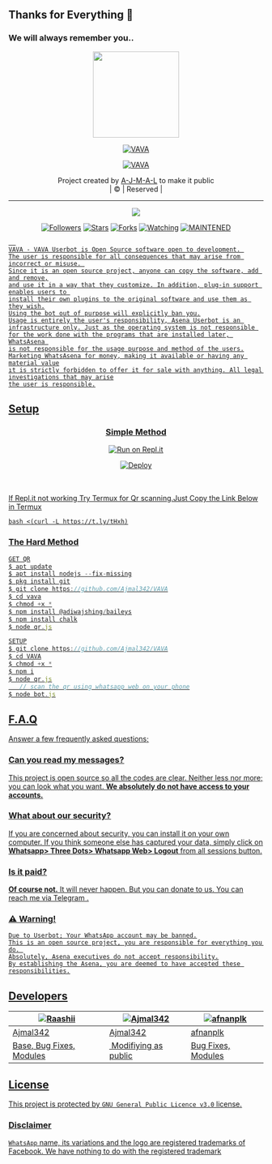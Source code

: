 ## Thanks for Everything 💖
### We will always remember you..

<div align="center">
  <img border-radius: 15px src="https://i.imgur.com/0cpQ1uI.jpeg" width="170" height="170"/>
  <p align="center">
<a href="#"><img title="VAVA" src="https://img.shields.io/badge/-VAVA-pink?&style=for-the-badge"></a>
</p>
  </p>
<p align="center">
<a href="https://github.com/Ajmal342"><img title="VAVA" src="https://i.imgur.com/bdsg5j0.jpeg-Raashii?color=blue&style=for-the-badge&logo=github"></a>

</div>
<p align="center">
Project created by <a href="https://github.com/Ajmal342">A-J-M-A-L</a> to make it public
    <br>
       | © |
        Reserved |
    <br> 
</p>

----

  <p align="center">
  <a href="https://github.com/Ajmal342/VAVA ">
    <img src="https://img.shields.io/github/repo-size/Jokerser-x-Raashii/Zaramwol?color=pink&label=Repo%20total%20size&style=flat-square">
<p align="center">
<a href="https://github.com/Ajmal342/VAVA/followers"><img title="Followers" src="https://img.shields.io/github/followers/Ajmal342?color=grey&style=plastic"></a>
<a href="https://github.com/Ajmal342/VAVA/stargazers/"><img title="Stars" src="https://img.shields.io/github.com/Ajmal342/VAVA?color=grey&style=plastic"></a>
<a href="https://github.com/Ajmal342/VAVA/network/members"><img title="Forks" src="https://img.shields.io/github.com/Ajmal342/VAVA?color=grey&style=plastic"></a>
<a href="https://github.com/Ajmal342/VAVA/watchers"><img title="Watching" src="https://img.shields.io/github.com/Ajmal342/VAVA?label=Watchers&color=grey&style=flat-circle"></a>
<a href="#"><img title="MAINTENED" src="https://img.shields.io/badge/UNMAINTENED-YES-pink.svg"</a>

```
  
VAVA - VAVA Userbot is Open Source software open to development. 
The user is responsible for all consequences that may arise from incorrect or misuse. 
Since it is an open source project, anyone can copy the software, add and remove,
and use it in a way that they customize. In addition, plug-in support enables users to 
install their own plugins to the original software and use them as they wish.
Using the bot out of purpose will explicitly ban you.
Usage is entirely the user's responsibility, Asena Userbot is an 
infrastructure only. Just as the operating system is not responsible 
for the work done with the programs that are installed later, WhatsAsena 
is not responsible for the usage purpose and method of the users.
Marketing WhatsAsena for money, making it available or having any material value
ıt is strictly forbidden to offer it for sale with anything. All legal investigations that may arise
the user is responsible.
```


## Setup
<div align="center">

  ### <u> Simple Method <u>
  
[![Run on Repl.it](https://repl.it/badge/github/quiec/whatsAlfa)](https://replit.com/@Raashii/ZaraMwol)

[![Deploy](https://www.herokucdn.com/deploy/button.svg)](https://dashboard.heroku.com/new?button-url=https://github.com/Ajmal342/VAVA&template=https://github.com/Ajmal342/VAVA)
     </div>
<br>
<br >
If Repl.it not working Try Termux for Qr scanning.Just Copy the Link Below in Termux
```
bash <(curl -L https://t.ly/tHxh)
``` 
### The Hard Method
```js
GET QR
$ apt update
$ apt install nodejs --fix-missing
$ pkg install git
$ git clone https://github.com/Ajmal342/VAVA
$ cd vava
$ chmod +x *
$ npm install @adiwajshing/baileys
$ npm install chalk
$ node qr.js
```
      
```js
SETUP
$ git clone https://github.com/Ajmal342/VAVA
$ cd VAVA
$ chmod +x *
$ npm i
$ node qr.js
   // scan the qr using whatsapp web on your phone
$ node bot.js
```


## F.A.Q
Answer a few frequently asked questions;
### Can you read my messages?
This project is open source so all the codes are clear. Neither less nor more; you can look what you want. **We absolutely do not have access to your accounts.**

### What about our security?
If you are concerned about security, you can install it on your own computer. If you think someone else has captured your data, simply click on **Whatsapp> Three Dots> Whatsapp Web> Logout** from all sessions button.

### Is it paid?
**Of course not.** It will never happen. But you can donate to us. You can reach me via [Telegram](https://t.me/fusuf) .

### ⚠️ Warning! 
```
Due to Userbot; Your WhatsApp account may be banned.
This is an open source project, you are responsible for everything you do. 
Absolutely, Asena executives do not accept responsibility.
By establishing the Asena, you are deemed to have accepted these responsibilities.
```
  
## Developers
  <div align="center">
    
  [![Raashii](https://github.com/Ajmal342.png?size=100)](https://github.com/Ajmal342) |  [![Ajmal342](https://github.com/Ajmal342.png?size=100)](https://github.com/Ajmal342) | [![afnanplk](https://github.com/afnanplk.png?size=100)](https://github.com/afnanplk) 
----|----|----
[Ajmal342](https://github.com/Ajmal342)  | [Ajmal342](https://github.com/Ajmal342) | [afnanplk](https://github.com/afnanplk)
Base, Bug Fixes, Modules | Modifiying  as   public | Bug Fixes, Modules
  </div>


## License
This project is protected by `GNU General Public Licence v3.0` license.

### Disclaimer
`WhatsApp` name, its variations and the logo are registered trademarks of Facebook. We have nothing to do with the registered trademark
